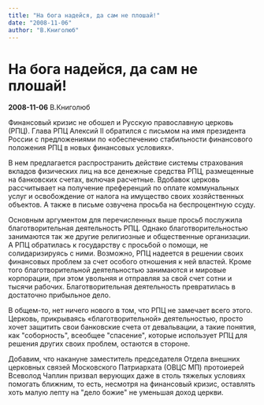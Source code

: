 ```yaml
---
title: "На бога надейся, да сам не плошай!"
date: "2008-11-06"
author: "В.Книголюб"
---
```


# На бога надейся, да сам не плошай!

**2008-11-06** В.Книголюб

Финансовый кризис не обошел и Русскую православную церковь (РПЦ). Глава РПЦ Алексий II обратился с письмом на имя президента России с предложениями по «обеспечению стабильности финансового положения РПЦ в новых финансовых условиях».

В нем предлагается распространить действие системы страхования вкладов физических лиц на все денежные средства РПЦ, размещенные на банковских счетах, включая расчетные. Вдобавок церковь рассчитывает на получение преференций по оплате коммунальных услуг и освобождение от налога на имущество своих хозяйственных объектов. А также в письме озвучена просьба на беспроцентную ссуду.

Основным аргументом для перечисленных выше просьб послужила благотворительная деятельность РПЦ. Однако благотворительностью занимаются так же другие религиозные и общественные организации. А РПЦ обратилась к государству с просьбой о помощи, не солидаризируясь с ними. Возможно, РПЦ надеется в решении своих финансовых проблем за счет особого отношения к ней властей. Кроме того благотворительной деятельностью занимаются и мировые корпорации, при этом увольняя и отправляя за свой счет сотни и тысячи рабочих. Благотворительная деятельность превратилась в достаточно прибыльное дело.

В общем-то, нет ничего нового в том, что РПЦ не замечает всего этого. Церковь, прикрываясь «благотворительной» деятельностью, просто хочет защитить свои банковские счета от девальвации, а такие понятия, как "соборность", всеобщее "спасение", которые использует РПЦ для решения других своих проблем, остаются в стороне.

Добавим, что накануне заместитель председателя Отдела внешних церковных связей Московского Патриархата (ОВЦС МП) протоиерей Всеволод Чаплин призвал верующих даже в столь тяжелых условиях помогать ближним, то есть, несмотря на финансовый кризис, оставлять хоть малую лепту на "дело божие" не уменьшая доход церкви.